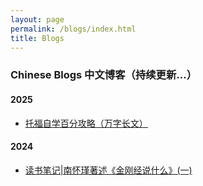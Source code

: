 ```yaml
---
layout: page
permalink: /blogs/index.html
title: Blogs
---
```


### Chinese Blogs 中文博客（持续更新...）

#### 2025

- [托福自学百分攻略（万字长文）](https://yuhan-qiao.github.io/blogs/toefl/)<br>

#### 2024

- [读书笔记|南怀瑾著述《金刚经说什么》(一)](https://yuhan-qiao.github.io/blogs/jingangjing1/)<br>


